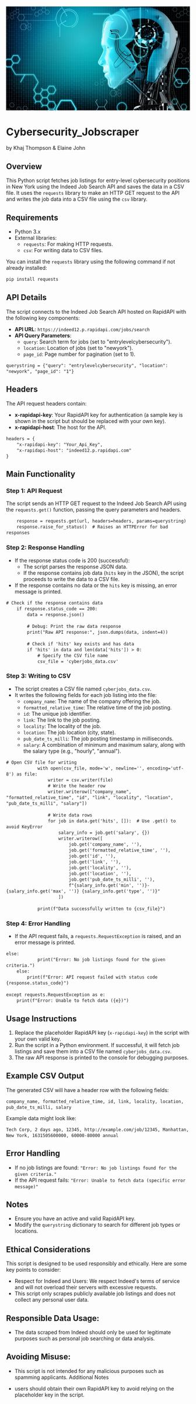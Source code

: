 ![1398313](1398313.jpg)
# Cybersecurity_Jobscraper
by Khaj Thompson & Elaine John

## Overview
This Python script fetches job listings for entry-level cybersecurity positions in New York using the Indeed Job Search API and saves the data in a CSV file. It uses the `requests` library to make an HTTP GET request to the API and writes the job data into a CSV file using the `csv` library.

## Requirements
- Python 3.x
- External libraries:
  - `requests`: For making HTTP requests.
  - `csv`: For writing data to CSV files.

You can install the `requests` library using the following command if not already installed:

```bash
pip install requests
```

## API Details
The script connects to the Indeed Job Search API hosted on RapidAPI with the following key components:
- **API URL**: `https://indeed12.p.rapidapi.com/jobs/search`
- **API Query Parameters**:
  - `query`: Search term for jobs (set to "entrylevelcybersecurity").
  - `location`: Location of jobs (set to "newyork").
  - `page_id`: Page number for pagination (set to 1).

```url = "https://indeed12.p.rapidapi.com/jobs/search"
querystring = {"query": "entrylevelcybersecurity", "location": "newyork", "page_id": "1"}
```

## Headers
The API request headers contain:
- **x-rapidapi-key**: Your RapidAPI key for authentication (a sample key is shown in the script but should be replaced with your own key).
- **x-rapidapi-host**: The host for the API.

```
headers = {
    "x-rapidapi-key": "Your_Api_Key",
    "x-rapidapi-host": "indeed12.p.rapidapi.com"
}
```


## Main Functionality

### Step 1: API Request
The script sends an HTTP GET request to the Indeed Job Search API using the `requests.get()` function, passing the query parameters and headers.

```
    response = requests.get(url, headers=headers, params=querystring)
    response.raise_for_status()  # Raises an HTTPError for bad responses
```

### Step 2: Response Handling
- If the response status code is 200 (successful):
  - The script parses the response JSON data.
  - If the response contains job data (`hits` key in the JSON), the script proceeds to write the data to a CSV file.
- If the response contains no data or the `hits` key is missing, an error message is printed.

```
# Check if the response contains data
    if response.status_code == 200:
        data = response.json()

        # Debug: Print the raw data response
        print("Raw API response:", json.dumps(data, indent=4))

        # Check if 'hits' key exists and has data
        if 'hits' in data and len(data['hits']) > 0:
            # Specify the CSV file name
            csv_file = 'cyberjobs_data.csv'
```

### Step 3: Writing to CSV
- The script creates a CSV file named `cyberjobs_data.csv`.
- It writes the following fields for each job listing into the file:
  - `company_name`: The name of the company offering the job.
  - `formatted_relative_time`: The relative time of the job posting.
  - `id`: The unique job identifier.
  - `link`: The link to the job posting.
  - `locality`: The locality of the job.
  - `location`: The job location (city, state).
  - `pub_date_ts_milli`: The job posting timestamp in milliseconds.
  - `salary`: A combination of minimum and maximum salary, along with the salary type (e.g., "hourly", "annual").

```
# Open CSV file for writing
            with open(csv_file, mode='w', newline='', encoding='utf-8') as file:
                writer = csv.writer(file)
                # Write the header row
                writer.writerow(["company_name", "formatted_relative_time", "id", "link", "locality", "location", "pub_date_ts_milli", "salary"])

                # Write data rows
                for job in data.get('hits', []):  # Use .get() to avoid KeyError
                    salary_info = job.get('salary', {})
                    writer.writerow([
                        job.get('company_name', ''),
                        job.get('formatted_relative_time', ''),
                        job.get('id', ''),
                        job.get('link', ''),
                        job.get('locality', ''),
                        job.get('location', ''),
                        job.get('pub_date_ts_milli', ''),
                        f"{salary_info.get('min', '')}-{salary_info.get('max', '')} {salary_info.get('type', '')}"
                    ])

            print(f"Data successfully written to {csv_file}")
```


### Step 4: Error Handling
- If the API request fails, a `requests.RequestException` is raised, and an error message is printed.

```
else:
            print("Error: No job listings found for the given criteria.")
    else:
        print(f"Error: API request failed with status code {response.status_code}")

except requests.RequestException as e:
    print(f"Error: Unable to fetch data ({e})")
```

## Usage Instructions
1. Replace the placeholder RapidAPI key (`x-rapidapi-key`) in the script with your own valid key.
2. Run the script in a Python environment. If successful, it will fetch job listings and save them into a CSV file named `cyberjobs_data.csv`.
3. The raw API response is printed to the console for debugging purposes.

## Example CSV Output
The generated CSV will have a header row with the following fields:

```
company_name, formatted_relative_time, id, link, locality, location, pub_date_ts_milli, salary
```

Example data might look like:

```
Tech Corp, 2 days ago, 12345, http://example.com/job/12345, Manhattan, New York, 1631505600000, 60000-80000 annual
```

## Error Handling
- If no job listings are found: `"Error: No job listings found for the given criteria."`
- If the API request fails: `"Error: Unable to fetch data (specific error message)"`

## Notes
- Ensure you have an active and valid RapidAPI key.
- Modify the `querystring` dictionary to search for different job types or locations.

## Ethical Considerations

This script is designed to be used responsibly and ethically. Here are some key points to consider:

- Respect for Indeed and Users: We respect Indeed's terms of service and will not overload their servers with excessive requests.
- This script only scrapes publicly available job listings and does not collect any personal user data.

## Responsible Data Usage:
- The data scraped from Indeed should only be used for legitimate purposes such as personal job searching or data analysis.

## Avoiding Misuse: 
- This script is not intended for any malicious purposes such as spamming applicants.
Additional Notes

- users should obtain their own RapidAPI key to avoid relying on the placeholder key in the script.
